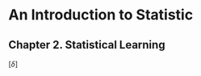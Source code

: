 An Introduction to Statistic
============================

## Chapter 2. Statistical Learning
[$\delta$]